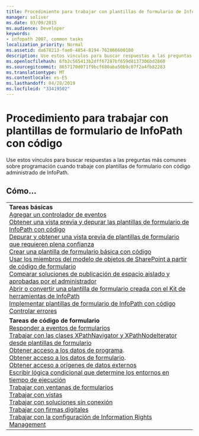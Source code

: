 ```yaml
---
title: Procedimiento para trabajar con plantillas de formulario de InfoPath con código
manager: soliver
ms.date: 03/09/2015
ms.audience: Developer
keywords:
- infopath 2007, common tasks
localization_priority: Normal
ms.assetid: da678213-fae0-4854-8194-762866600100
description: Use estos vínculos para buscar respuestas a las preguntas más comunes sobre programación cuando trabaje con plantillas de formulario con código administrado de InfoPath.
ms.openlocfilehash: 6fb2c565413b2dff67287bf659d8137306bd2860
ms.sourcegitcommit: 8657170d071f9bcf680aba50b9c07f2a4fb82283
ms.translationtype: MT
ms.contentlocale: es-ES
ms.lasthandoff: 04/28/2019
ms.locfileid: "33419502"
---
```

# <a name="how-do-iin-infopath-form-templates-with-code"></a>Procedimiento para trabajar con plantillas de formulario de InfoPath con código

Use estos vínculos para buscar respuestas a las preguntas más comunes sobre programación cuando trabaje con plantillas de formulario con código administrado de InfoPath.
  
## <a name="how-do-i"></a>Cómo…

||
|:-----|
|**Tareas básicas** <br/> [Agregar un controlador de eventos](how-to-add-an-event-handler.md) <br/> [Obtener una vista previa y depurar las plantillas de formulario de InfoPath con código](how-to-preview-and-debug-infopath-form-templates-with-code.md) <br/> [Depurar y obtener una vista previa de plantillas de formulario que requieren plena confianza](how-to-preview-and-debug-form-templates-that-require-full-trust.md) <br/> [Crear una plantilla de formulario básica con código](walkthrough-creating-a-basic-form-template-with-code.md) <br/> [Usar los miembros del modelo de objetos de SharePoint a partir de código de formulario](how-to-use-sharepoint-object-model-members.md) <br/> [Comparar soluciones de publicación de espacio aislado y aprobadas por el administrador](publishing-forms-with-code.md) <br/> [Abrir o convertir una plantilla de formulario creada con el Kit de herramientas de InfoPath](how-to-open-or-convert-a-form-template-created-with-the-infopath-toolkit.md) <br/> [Implementar plantillas de formulario de InfoPath con código](how-to-deploy-infopath-form-templates-with-code.md) <br/> [Controlar errores](how-to-handle-errors.md) <br/> |
|**Tareas de código de formulario** <br/> [Responder a eventos de formularios](how-to-respond-to-form-events.md) <br/> [Trabajar con las clases XPathNavigator y XPathNodeIterator desde plantillas de formulario](how-to-work-with-the-xpathnavigator-and-xpathnodeiterator-classes.md) <br/> [Obtener acceso a los datos de programa](how-to-access-application-data.md). <br/> [Obtener acceso a los datos de formulario](how-to-access-form-data.md). <br/> [Obtener acceso a orígenes de datos externos](how-to-access-external-data-sources.md) <br/> [Escribir lógica condicional que determine los entornos en tiempo de ejecución](how-to-write-conditional-logic-that-determines-the-run-time-environment.md) <br/> [Trabajar con ventanas de formularios](how-to-work-with-form-windows.md) <br/> [Trabajar con vistas](how-to-work-with-views.md) <br/> [Trabajar con soluciones sin conexión](how-to-work-with-offline-solutions.md) <br/> [Trabajar con firmas digitales](how-to-work-with-digital-signatures.md) <br/> [Trabajar con la configuración de Information Rights Management](how-to-work-with-information-rights-management-settings.md) <br/> |
   

